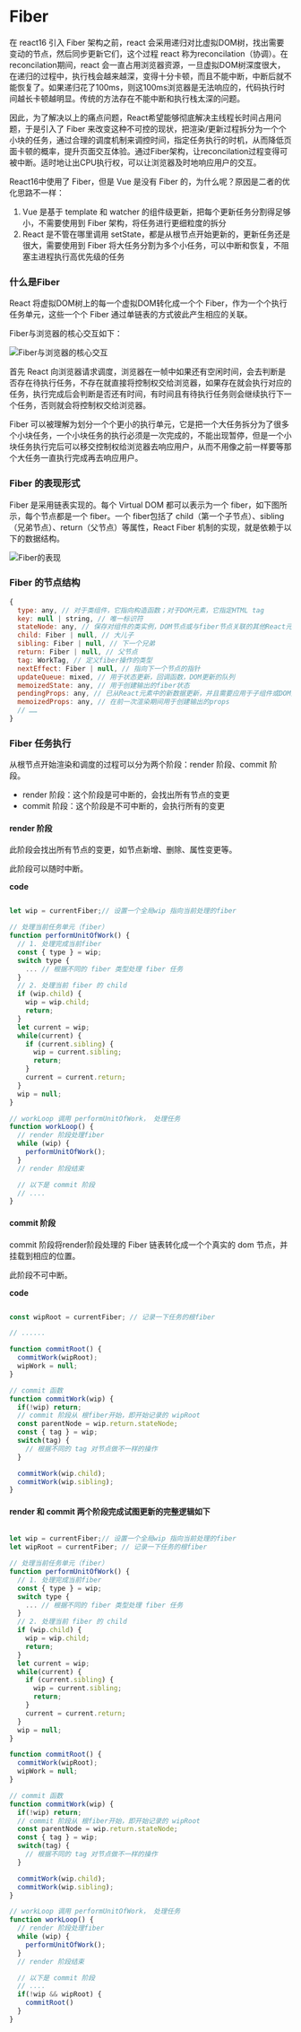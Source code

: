 # Fiber

在 react16 引入 Fiber 架构之前，react 会采用递归对比虚拟DOM树，找出需要变动的节点，然后同步更新它们，这个过程 react 称为reconcilation（协调）。在reconcilation期间，react 会一直占用浏览器资源，一旦虚拟DOM树深度很大，在递归的过程中，执行栈会越来越深，变得十分卡顿，而且不能中断，中断后就不能恢复了。如果递归花了100ms，则这100ms浏览器是无法响应的，代码执行时间越长卡顿越明显。传统的方法存在不能中断和执行栈太深的问题。

因此，为了解决以上的痛点问题，React希望能够彻底解决主线程长时间占用问题，于是引入了 Fiber 来改变这种不可控的现状，把渲染/更新过程拆分为一个个小块的任务，通过合理的调度机制来调控时间，指定任务执行的时机，从而降低页面卡顿的概率，提升页面交互体验。通过Fiber架构，让reconcilation过程变得可被中断。适时地让出CPU执行权，可以让浏览器及时地响应用户的交互。

React16中使用了 Fiber，但是 Vue 是没有 Fiber 的，为什么呢？原因是二者的优化思路不一样：

1. Vue 是基于 template 和 watcher 的组件级更新，把每个更新任务分割得足够小，不需要使用到 Fiber 架构，将任务进行更细粒度的拆分
2. React 是不管在哪里调用 setState，都是从根节点开始更新的，更新任务还是很大，需要使用到 Fiber 将大任务分割为多个小任务，可以中断和恢复，不阻塞主进程执行高优先级的任务

### 什么是Fiber

React 将虚拟DOM树上的每一个虚拟DOM转化成一个个 Fiber，作为一个个执行任务单元，这些一个个 Fiber 通过单链表的方式彼此产生相应的关联。

Fiber与浏览器的核心交互如下：

![Fiber与浏览器的核心交互](./1.png)

首先 React 向浏览器请求调度，浏览器在一帧中如果还有空闲时间，会去判断是否存在待执行任务，不存在就直接将控制权交给浏览器，如果存在就会执行对应的任务，执行完成后会判断是否还有时间，有时间且有待执行任务则会继续执行下一个任务，否则就会将控制权交给浏览器。

Fiber 可以被理解为划分一个个更小的执行单元，它是把一个大任务拆分为了很多个小块任务，一个小块任务的执行必须是一次完成的，不能出现暂停，但是一个小块任务执行完后可以移交控制权给浏览器去响应用户，从而不用像之前一样要等那个大任务一直执行完成再去响应用户。


### Fiber 的表现形式

Fiber 是采用链表实现的。每个 Virtual DOM 都可以表示为一个 fiber，如下图所示，每个节点都是一个 fiber。一个 fiber包括了 child（第一个子节点）、sibling（兄弟节点）、return（父节点）等属性，React Fiber 机制的实现，就是依赖于以下的数据结构。

![Fiber的表现](./2.png)


### Fiber 的节点结构

```js
{
  type: any, // 对于类组件，它指向构造函数；对于DOM元素，它指定HTML tag
  key: null | string, // 唯一标识符
  stateNode: any, // 保存对组件的类实例，DOM节点或与fiber节点关联的其他React元素类型的引用
  child: Fiber | null, // 大儿子
  sibling: Fiber | null, // 下一个兄弟
  return: Fiber | null, // 父节点
  tag: WorkTag, // 定义fiber操作的类型
  nextEffect: Fiber | null, // 指向下一个节点的指针
  updateQueue: mixed, // 用于状态更新，回调函数，DOM更新的队列
  memoizedState: any, // 用于创建输出的fiber状态
  pendingProps: any, // 已从React元素中的新数据更新，并且需要应用于子组件或DOM元素的props
  memoizedProps: any, // 在前一次渲染期间用于创建输出的props
  // ……     
}
```

### Fiber 任务执行

从根节点开始渲染和调度的过程可以分为两个阶段：render 阶段、commit 阶段。

* render 阶段：这个阶段是可中断的，会找出所有节点的变更
* commit 阶段：这个阶段是不可中断的，会执行所有的变更

#### render 阶段

此阶段会找出所有节点的变更，如节点新增、删除、属性变更等。

此阶段可以随时中断。

**code**

```js

let wip = currentFiber;// 设置一个全局wip 指向当前处理的fiber

// 处理当前任务单元（fiber）
function performUnitOfWork() {
  // 1. 处理完成当前fiber
  const { type } = wip;
  switch type {
    ... // 根据不同的 fiber 类型处理 fiber 任务
  }
  // 2. 处理当前 fiber 的 child
  if (wip.child) {
    wip = wip.child;
    return;
  }
  let current = wip;
  while(current) {
    if (current.sibling) {
      wip = current.sibling;
      return;
    }
    current = current.return;
  }
  wip = null;
}

// workLoop 调用 performUnitOfWork， 处理任务
function workLoop() {
  // render 阶段处理fiber
  while (wip) {
    performUnitOfWork();
  }
  // render 阶段结束

  // 以下是 commit 阶段
  // ....
}

```

#### commit 阶段

commit 阶段将render阶段处理的 Fiber 链表转化成一个个真实的 dom 节点，并挂载到相应的位置。

此阶段不可中断。

**code**

```js

const wipRoot = currentFiber; // 记录一下任务的根fiber 

// ......

function commitRoot() {
  commitWork(wipRoot);
  wipWork = null;
}

// commit 函数
function commitWork(wip) {
  if(!wip) return;
  // commit 阶段从 根fiber开始，即开始记录的 wipRoot
  const parentNode = wip.return.stateNode;
  const { tag } = wip;
  switch(tag) {
    // 根据不同的 tag 对节点做不一样的操作
  }

  commitWork(wip.child);
  commitWork(wip.sibling);
}

```

#### render 和 commit 两个阶段完成试图更新的完整逻辑如下

```js

let wip = currentFiber;// 设置一个全局wip 指向当前处理的fiber
let wipRoot = currentFiber; // 记录一下任务的根fiber 

// 处理当前任务单元（fiber）
function performUnitOfWork() {
  // 1. 处理完成当前fiber
  const { type } = wip;
  switch type {
    ... // 根据不同的 fiber 类型处理 fiber 任务
  }
  // 2. 处理当前 fiber 的 child
  if (wip.child) {
    wip = wip.child;
    return;
  }
  let current = wip;
  while(current) {
    if (current.sibling) {
      wip = current.sibling;
      return;
    }
    current = current.return;
  }
  wip = null;
}

function commitRoot() {
  commitWork(wipRoot);
  wipWork = null;
}

// commit 函数
function commitWork(wip) {
  if(!wip) return;
  // commit 阶段从 根fiber开始，即开始记录的 wipRoot
  const parentNode = wip.return.stateNode;
  const { tag } = wip;
  switch(tag) {
    // 根据不同的 tag 对节点做不一样的操作
  }

  commitWork(wip.child);
  commitWork(wip.sibling);
}

// workLoop 调用 performUnitOfWork， 处理任务
function workLoop() {
  // render 阶段处理fiber
  while (wip) {
    performUnitOfWork();
  }
  // render 阶段结束

  // 以下是 commit 阶段
  // ....
  if(!wip && wipRoot) {
    commitRoot()
  }
}
```